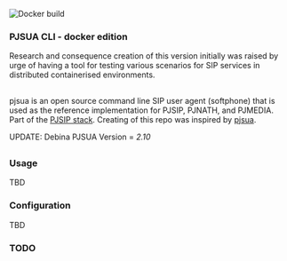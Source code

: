 ![Docker build](https://img.shields.io/docker/automated/arsperger/docker-pjsua)


### PJSUA CLI - docker edition

Research and consequence creation of this version initially was raised by urge of having a tool for testing various scenarios for SIP services in distributed containerised environments.

## 
pjsua is an open source command line SIP user agent (softphone) that is used as the reference implementation for PJSIP, PJNATH, and PJMEDIA.
Part of the [PJSIP stack](http://pjsip.org). 
Creating of this repo was inspired by [pjsua](https://github.com/andrius/pjsua).

UPDATE:
Debina PJSUA Version = *2.10*


##
### Usage
TBD

### Configuration
TBD

### TODO

